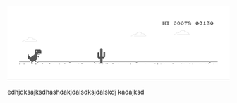 ![image](https://github.com/sudimuk2017/qwaszx/blob/main/dino.gif)


edhjdksajksdhashdakjdalsdksjdalskdj  kadajksd

